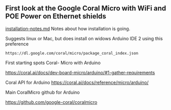 ## First look at the Google Coral Micro with WiFi and POE Power on Ethernet shields

[installation-notes.md](installation-notes.md) Notes about how installation is going.

Suggests linux or Mac, but does install on widows Arduino IDE 2 using this preference
```
https://dl.google.com/coral/micro/package_coral_index.json
```

First starting spots Coral- Micro with Arduino

https://coral.ai/docs/dev-board-micro/arduino/#1-gather-requirements

Coral API for Arduino
https://coral.ai/docs/reference/micro/arduino/



Main CoralMicro github for Arduino

https://github.com/google-coral/coralmicro

